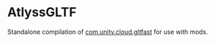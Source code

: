 # AtlyssGLTF

Standalone compilation of [com.unity.cloud.gltfast](https://github.com/Unity-Technologies/com.unity.cloud.gltfast) for use with mods.
